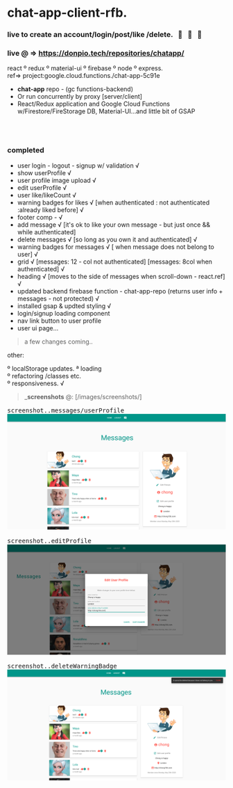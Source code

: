# chat-app-client-rfb.
### live to create an account/login/post/like /delete.  &nbsp; :mega: &nbsp; :loudspeaker: &nbsp; :tada:
### live @ => https://donpio.tech/repositories/chatapp/

react º redux º material-ui º firebase º node º express.            
ref=> project:google.cloud.functions./chat-app-5c91e


- __chat-app__ repo - (gc functions-backend)
- Or run concurrently by proxy [server/client]
- React/Redux application and Google Cloud Functions w/Firestore/FireStorage DB, Material-UI...and little bit of GSAP



<br /><br />

### completed
- user login - logout - signup w/ validation √
- show userProfile √
- user profile image upload √ 
- edit userProfile √
- user like/likeCount √
- warning badges for likes √ [when authenticated : not authenticated :already liked before] √
- footer comp - √
- add message √ [it's ok to like your own message - but just once && while authenticated]
- delete messages √ [so long as you own it and authenticated] √
- warning badges for messages √ [ when message does not belong to user] √
- grid √ [messages: 12 - col not authenticated] [messages: 8col when authenticated] √
- heading √ [moves to the side of messages when scroll-down - react.ref] √
- updated backend firebase function - chat-app-repo (returns user info + messages - not protected) √
- installed gsap & updted styling √
- login/signup loading component
- nav link button to user profile
- user ui page...

> a few changes coming..        

      
other:             

º localStorage updates. 
ª loading   
º refactoring /classes etc.     
º responsiveness.    √ 


> ___screenshots__ @: [/images/screenshots/]

<kbd>screenshot..messages/userProfile</kbd><br/>
![](src/images/screenshots/gridcol8col4.png)<br/>

<kbd>screenshot..editProfile</kbd><br/>
![](src/images/screenshots/editProfile.png)<br/>

<kbd>screenshot..deleteWarningBadge</kbd><br/>
![](src/images/screenshots/cannotDeleteMessage.png)<br/>




